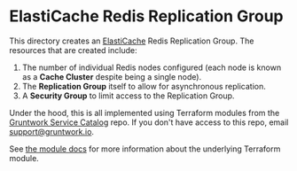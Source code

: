# ElastiCache Redis Replication Group

This directory creates an [ElastiCache](http://docs.aws.amazon.com/AmazonElastiCache/latest/UserGuide/WhatIs.html)
Redis Replication Group. The resources that are created include:

1. The number of individual Redis nodes configured (each node is known as a **Cache Cluster** despite being a single
   node).
1. The **Replication Group** itself to allow for asynchronous replication.
1. A **Security Group** to limit access to the Replication Group.

Under the hood, this is all implemented using Terraform modules from the [Gruntwork Service
Catalog](https://github.com/gruntwork-io/terraform-aws-service-catalog) repo. If you don't have access to this repo, email
[support@gruntwork.io](mailto:support@gruntwork.io).

See [the module docs](https://github.com/gruntwork-io/terraform-aws-service-catalog/tree/v0.95.0/modules/data-stores/redis) for more
information about the underlying Terraform module.
